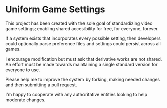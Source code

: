 # Uniform Game Settings
This project has been created with the sole goal of standardizing video game settings; 
enabling shared accesibility for free, for everyone, forever.

If a system exists that incorporates every possible setting, 
then developers could optionally parse preference files and settings could persist across all games.

I encourage modification but must ask that derivative works are not shared.
An effort must be made towards maintaining a single standard version for everyone to use.

Please help me to improve the system by forking, making needed changes and then submitting a pull request.

I'm happy to cooperate with any authoritative entities looking to help moderate changes.


